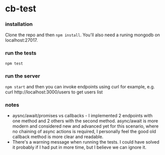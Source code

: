 # cb-test

### installation

Clone the repo and then `npm install`. You'll also need a runing mongodb on localhost:27017.

### run the tests

`npm test`

### run the server

`npm start` and then you can invoke endpoints using curl for example, e.g. curl http://localhost:3000/users to get users list

### notes

  * aysnc/await/promises vs callbacks - I implemented 2 endpoints with one method and 2 others with the second method. async/await is more modern and considered new and advanced yet for this scenario, where no chaining of async actions is required, I personally feel the good old callback method is more clear and readable.
  * There's a warning message when running the tests. I could have solved it probably if I had put in more time, but I believe we can ignore it.

